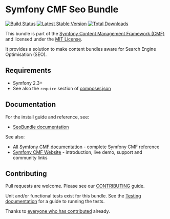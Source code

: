 # Symfony CMF Seo Bundle

[![Build Status](https://secure.travis-ci.org/symfony-cmf/SeoBundle.png)](http://travis-ci.org/symfony-cmf/SeoBundle)
[![Latest Stable Version](https://poser.pugx.org/symfony-cmf/seo-bundle/version.png)](https://packagist.org/packages/symfony-cmf/seo-bundle)
[![Total Downloads](https://poser.pugx.org/symfony-cmf/seo-bundle/d/total.png)](https://packagist.org/packages/symfony-cmf/seo-bundle)

This bundle is part of the [Symfony Content Management Framework (CMF)](http://cmf.symfony.com/)
and licensed under the [MIT License](LICENSE).

It provides a solution to make content bundles
aware for Search Engine Optimisation (SEO).

## Requirements

* Symfony 2.3+
* See also the `require` section of [composer.json](composer.json)

## Documentation

For the install guide and reference, see:

* [SeoBundle documentation](http://symfony.com/doc/master/cmf/bundles/seo/index.html)

See also:

* [All Symfony CMF documentation](http://symfony.com/doc/master/cmf/index.html) - complete Symfony CMF reference
* [Symfony CMF Website](http://cmf.symfony.com/) - introduction, live demo, support and community links


## Contributing

Pull requests are welcome. Please see our
[CONTRIBUTING](https://github.com/symfony-cmf/symfony-cmf/blob/master/CONTRIBUTING.md)
guide.

Unit and/or functional tests exist for this bundle. See the
[Testing documentation](http://symfony.com/doc/master/cmf/components/testing.html)
for a guide to running the tests.

Thanks to
[everyone who has contributed](https://github.com/symfony-cmf/SeoBundle/contributors) already.
